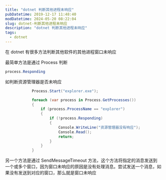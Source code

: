 ```yaml
---
title: "dotnet 判断其他进程未响应"
pubDatetime: 2019-12-17 11:48:40
modDatetime: 2024-05-20 08:22:04
slug: dotnet-判断其他进程未响应
description: "dotnet 判断其他进程未响应"
tags:
  - dotnet
---
```





在 dotnet 有很多方法判断其他软件的其他进程窗口未响应

<!--more-->


<!-- CreateTime:2019/12/17 19:48:40 -->



最简单方法是通过 Process 判断

```csharp
process.Responding
```

如判断资源管理器是否未响应

```csharp
            Process.Start("explorer.exe");

            foreach (var process in Process.GetProcesses())
            {
                if (process.ProcessName == "explorer")
                {
                    if (!process.Responding)
                    {
                        Console.WriteLine("资源管理器没有响应");
                        Console.Read();
                        return;
                    }
                }
            }
```

另一个方法是通过 SendMessageTimeout 方法，这个方法将指定的消息发送到一个或多个窗口，因为窗口未响应的原因是没有处理消息。尝试发送一个消息，如果没有发送到对应的窗口，那么就是窗口未响应

